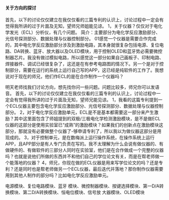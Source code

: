 #### 关于方向的探讨
首先，以下的讨论仅仅建立在我仅仅看的三篇专利的认识上，讨论过程中一定会有觉得我所讲的过于片面及无知，望师兄师姐能见谅。
1，关于仪器？仅仅对于电化学发光（ECL）分析仪，有几个问题。
简介：主要部分为电化学反应激励部分、光信号探测部分、数据处理与仪器控制部分。
01感觉一个仪器是需要合作完成的，其中电化学反应激励部分涉及到激励电路，其本身就很复杂包括电源、复位电路、DA转换、蓝牙、放大器以及OLED模块，用于控制OLED和蓝牙势必需要微控制器芯片。我没有做过模拟电路，所以感觉这一部分如果自己画板子、印制电路、焊接器件、调试已经很复杂了，这还是在有参考电路图的情况下。另一个是对于控制部分，需要在运行的系统上运行自己写的APP，这已经是纯软件的工作了。我想说对于现在的师兄，他们作ECL的是在合作制作一个仪器吗？

明天老师找我们讨论方向，想先找你问一些问题。问题比较多，师兄你可以发语音。
首先，以下的讨论仅仅建立在我仅仅看的三篇专利的认识上，讨论过程中一定会有觉得我所讲的过于片面及无知，望师兄能见谅。
1，我看的这篇专利提到一个ECL仪器主要包含电化学反应激励部分、光信号探测部分、数据处理与仪器控制部分。
2，对于电化学反应激励单元，ECL是不是基本都需要这一部分来产生激励？其中这里面包含了师姐提到的双极/三极电化学检测激励模块，是不是做ECL仪器的这部分是使用实验室已“成熟”的激励模块？如果我们的创新点在激励模块这部分，那就没有必要做整个仪器了-够申请专利了，所以我以为做仪器这部分是用现成的。
3，对于控制单元，是在数梅派上运行操作系统，在操作系统上运行APP，且APP部分是有人专门负责在写的。我不太理解为什么会说有做仪器的、有做硬件的、有做软件的三部分人同时在实验室，他们是在合作做成一个完整的仪器吗？也就是说他们所做的东西并不和他们自己的学位论文有关，而是在帮老师做一个能落地的仪器？
4，师兄，你现在做的ECL仪器是用来写学位论文的吗？还是专利？还是同时也是帮老师做另一个ECL仪器，最后迭代并落地？那你制作仪器需要用到其他人制作的部分吗？比如电化学反应激励单元。




电源模块、复位电路模块、蓝牙
模块、微控制器模块、按键选择模块、第一D/A转
换模块、第二D/A转换模块、恒电位模块、信号放
大器模块、OLED模块